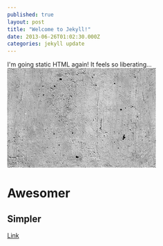 ```yaml
---
published: true
layout: post
title: "Welcome to Jekyll!"
date: 2013-06-26T01:02:30.000Z
categories: jekyll update
---
```


I'm going static HTML again! It feels so liberating... 
![Beton](/_posts/beton.jpg)

# Awesomer
## Simpler
[Link](http://rhalbmann.de)



